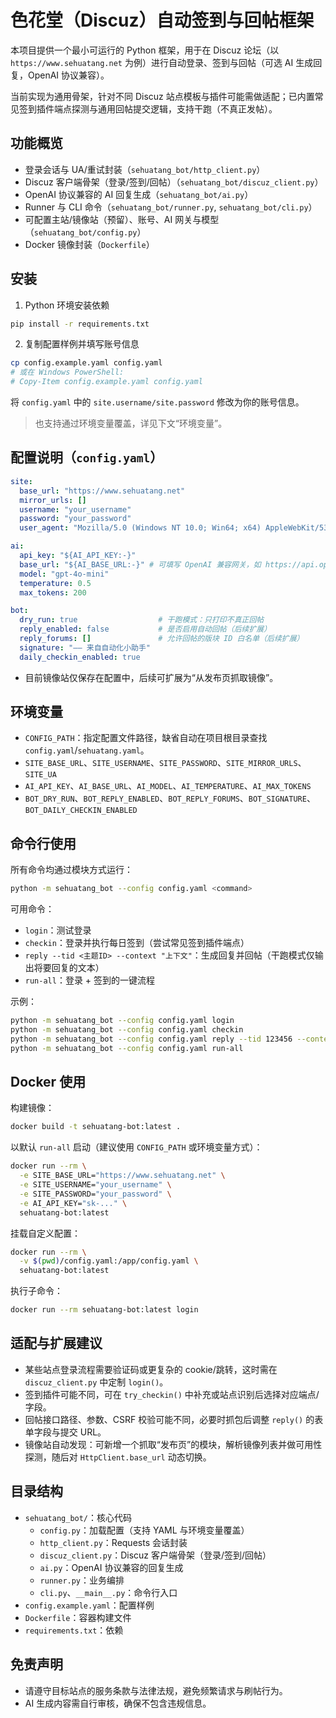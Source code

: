 # 色花堂（Discuz）自动签到与回帖框架

本项目提供一个最小可运行的 Python 框架，用于在 Discuz 论坛（以 `https://www.sehuatang.net` 为例）进行自动登录、签到与回帖（可选 AI 生成回复，OpenAI 协议兼容）。

当前实现为通用骨架，针对不同 Discuz 站点模板与插件可能需做适配；已内置常见签到插件端点探测与通用回帖提交逻辑，支持干跑（不真正发帖）。

## 功能概览

- 登录会话与 UA/重试封装（`sehuatang_bot/http_client.py`）
- Discuz 客户端骨架（登录/签到/回帖）（`sehuatang_bot/discuz_client.py`）
- OpenAI 协议兼容的 AI 回复生成（`sehuatang_bot/ai.py`）
- Runner 与 CLI 命令（`sehuatang_bot/runner.py`, `sehuatang_bot/cli.py`）
- 可配置主站/镜像站（预留）、账号、AI 网关与模型（`sehuatang_bot/config.py`）
- Docker 镜像封装（`Dockerfile`）

## 安装

1. Python 环境安装依赖

```bash
pip install -r requirements.txt
```

2. 复制配置样例并填写账号信息

```bash
cp config.example.yaml config.yaml
# 或在 Windows PowerShell:
# Copy-Item config.example.yaml config.yaml
```

将 `config.yaml` 中的 `site.username/site.password` 修改为你的账号信息。

> 也支持通过环境变量覆盖，详见下文“环境变量”。

## 配置说明（`config.yaml`）

```yaml
site:
  base_url: "https://www.sehuatang.net"
  mirror_urls: []
  username: "your_username"
  password: "your_password"
  user_agent: "Mozilla/5.0 (Windows NT 10.0; Win64; x64) AppleWebKit/537.36 (KHTML, like Gecko) Chrome/127.0 Safari/537.36"

ai:
  api_key: "${AI_API_KEY:-}"
  base_url: "${AI_BASE_URL:-}" # 可填写 OpenAI 兼容网关，如 https://api.openai.com/v1
  model: "gpt-4o-mini"
  temperature: 0.5
  max_tokens: 200

bot:
  dry_run: true                  # 干跑模式：只打印不真正回帖
  reply_enabled: false           # 是否启用自动回帖（后续扩展）
  reply_forums: []               # 允许回帖的版块 ID 白名单（后续扩展）
  signature: "—— 来自自动化小助手"
  daily_checkin_enabled: true
```

- 目前镜像站仅保存在配置中，后续可扩展为“从发布页抓取镜像”。

## 环境变量

- `CONFIG_PATH`：指定配置文件路径，缺省自动在项目根目录查找 `config.yaml`/`sehuatang.yaml`。
- `SITE_BASE_URL`、`SITE_USERNAME`、`SITE_PASSWORD`、`SITE_MIRROR_URLS`、`SITE_UA`
- `AI_API_KEY`、`AI_BASE_URL`、`AI_MODEL`、`AI_TEMPERATURE`、`AI_MAX_TOKENS`
- `BOT_DRY_RUN`、`BOT_REPLY_ENABLED`、`BOT_REPLY_FORUMS`、`BOT_SIGNATURE`、`BOT_DAILY_CHECKIN_ENABLED`

## 命令行使用

所有命令均通过模块方式运行：

```bash
python -m sehuatang_bot --config config.yaml <command>
```

可用命令：

- `login`：测试登录
- `checkin`：登录并执行每日签到（尝试常见签到插件端点）
- `reply --tid <主题ID> --context "上下文"`：生成回复并回帖（干跑模式仅输出将要回复的文本）
- `run-all`：登录 + 签到的一键流程

示例：

```bash
python -m sehuatang_bot --config config.yaml login
python -m sehuatang_bot --config config.yaml checkin
python -m sehuatang_bot --config config.yaml reply --tid 123456 --context "磁力信息/主题摘要..."
python -m sehuatang_bot --config config.yaml run-all
```

## Docker 使用

构建镜像：

```bash
docker build -t sehuatang-bot:latest .
```

以默认 `run-all` 启动（建议使用 `CONFIG_PATH` 或环境变量方式）：

```bash
docker run --rm \
  -e SITE_BASE_URL="https://www.sehuatang.net" \
  -e SITE_USERNAME="your_username" \
  -e SITE_PASSWORD="your_password" \
  -e AI_API_KEY="sk-..." \
  sehuatang-bot:latest
```

挂载自定义配置：

```bash
docker run --rm \
  -v $(pwd)/config.yaml:/app/config.yaml \
  sehuatang-bot:latest
```

执行子命令：

```bash
docker run --rm sehuatang-bot:latest login
```

## 适配与扩展建议

- 某些站点登录流程需要验证码或更复杂的 cookie/跳转，这时需在 `discuz_client.py` 中定制 `login()`。
- 签到插件可能不同，可在 `try_checkin()` 中补充或站点识别后选择对应端点/字段。
- 回帖接口路径、参数、CSRF 校验可能不同，必要时抓包后调整 `reply()` 的表单字段与提交 URL。
- 镜像站自动发现：可新增一个抓取“发布页”的模块，解析镜像列表并做可用性探测，随后对 `HttpClient.base_url` 动态切换。

## 目录结构

- `sehuatang_bot/`：核心代码
  - `config.py`：加载配置（支持 YAML 与环境变量覆盖）
  - `http_client.py`：Requests 会话封装
  - `discuz_client.py`：Discuz 客户端骨架（登录/签到/回帖）
  - `ai.py`：OpenAI 协议兼容的回复生成
  - `runner.py`：业务编排
  - `cli.py`、`__main__.py`：命令行入口
- `config.example.yaml`：配置样例
- `Dockerfile`：容器构建文件
- `requirements.txt`：依赖

## 免责声明

- 请遵守目标站点的服务条款与法律法规，避免频繁请求与刷帖行为。
- AI 生成内容需自行审核，确保不包含违规信息。
